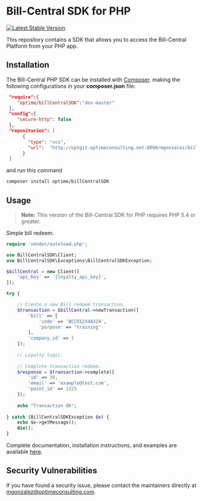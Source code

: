 # Bill-Central SDK for PHP

[![Latest Stable Version](http://img.shields.io/badge/Latest%20Stable-1.0.0-green.svg)](http://optgit.optimeconsulting.net:8090/mgonzalez/billcentralsdk)

This repository contains a SDK that allows you to access the Bill-Central Platform from your PHP app.

## Installation

The Bill-Central PHP SDK can be installed with [Composer](https://getcomposer.org/). making the following configurations
in your **composer.json** file:

```json
 "require":{
    "optime/billCentralSDK":"dev-master"
 },
 "config":{
    "secure-http": false
 },
 "repositories": [
      {
        "type": "vcs",
        "url":  "http://optgit.optimeconsulting.net:8090/mgonzalez/billcentralsdk"
      }
 ]
```
and run this command

```sh
composer install optime/billCentralSDK
```
## Usage

> **Note:** This version of the Bill-Central SDK for PHP requires PHP 5.4 or greater.

Simple bill redeem.

```php
require 'vendor/autoload.php';

use BillCentralSDK\Client;
use BillCentralSDK\Exceptions\BillCentralSDKException;

$billCentral = new Client([
    'api_key' => '{loyalty_api_key}',
]);

try {

    // Create a new Bill redeem transaction.
    $transaction = $billCentral->newTransaction([
        'bill' => [
            'code' => 'BCCO1234A324',
            'purpose' => 'training'
        ],
        'company_id' => 1
    ]);
    
    // Loyalty logic.
    
    // Complete transaction redeem.
    $response = $transaction->complete([
        'id' => 30,
        'email' => 'example@test.com',
        'point_id' => 1223
    ]);
    
    echo "Transaction OK";
    
} catch (BillCentralSDKException $e) {
    echo $e->getMessage();
    die();
}
```

Complete documentation, installation instructions, and examples are available [here](docs/).

## Security Vulnerabilities

If you have found a security issue, please contact the maintainers directly at [mgonzalez@optimeconsulting.com](mailto:mgonzalez@optimeconsulting.com).